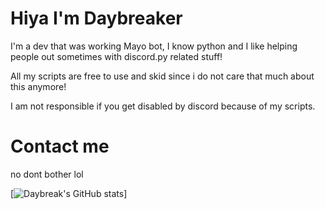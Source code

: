 # Hiya I'm Daybreaker

I'm a dev that was working Mayo bot, I know python and I like helping people out sometimes with discord.py related stuff!

All my scripts are free to use and skid since i do not care that much about this anymore!

I am not responsible if you get disabled by discord because of my scripts.

# Contact me
no dont bother lol

[![Daybreak's GitHub stats](https://github-readme-stats.vercel.app/api?username=Daybreak-keks&show_icons=true&include_all_commits=true&theme=dracula)]
